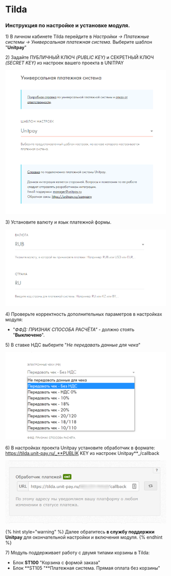 # Tilda

### Инструкция по настройке и установке модуля.

1\) В личном кабинете Tilda перейдите в _Настройки -&gt; Платежные системы -&gt; Универсальная платежная система._ Выберите шаблон "**Unitpay**"

2\) Задайте ПУБЛИЧНЫЙ КЛЮЧ _\(PUBLIC KEY\)_ и СЕКРЕТНЫЙ КЛЮЧ _\(SECRET KEY\)_ из настроек вашего проекта в UNITPAY

![](../../.gitbook/assets/1.png)

3\) Установите валюту и язык платежной формы. 

![](../../.gitbook/assets/2.png)

4\) Проверьте корректность дополнительных параметров в настройках модуля:  
- "_ФФД: ПРИЗНАК СПОСОБА РАСЧЁТА"_ - должно стоять "**Выключено**".

5\) В ставке НДС выберите "_Не передавать данные для чека_"

![](../../.gitbook/assets/3%20%281%29.png)

6\) В настройках проекта Unitpay установите обработчик в формате:   
https://tilda.unit-pay.ru/_**PUBLIK KEY из настроек Unitpay**_/callback

![](../../.gitbook/assets/5.png)

{% hint style="warning" %}
Далее обратитесь **в службу поддержки Unitpay** для окончательной настройки и включения модуля. 
{% endhint %}

7\) Модуль поддерживает работу с двумя типами корзины в Tilda:

* Блок **ST100** "Корзина с формой заказа" 
* Блок **ST105 "**Платежная система. Прямая оплата без корзины"

